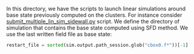 In this directory, we have the scripts to launch linear simulations around base state
previously computed on the clusters. For instance consider
[submit_multiple_lin_sim_sidewall.py](https://github.com/snek5000/snek5000-cbox/blob/main/doc/examples/linear_from_base/submit_multiple_lin_sim_sidewall.py)
script. We define the directory of simulation that contains the base state computed
using SFD method. We use the last written field file as base state:

```python
restart_file = sorted(sim.output.path_session.glob("cbox0.f*"))[-1]
```
